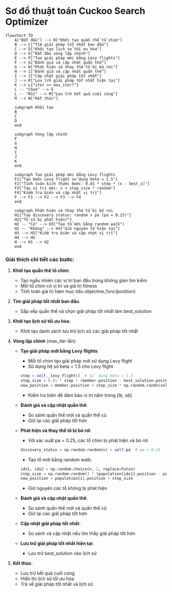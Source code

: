 # Sơ đồ thuật toán Cuckoo Search Optimizer

```mermaid
flowchart TD
    A["Bắt đầu"] --> B["Khởi tạo quần thể tổ chim"]
    B --> C["Tìm giải pháp tốt nhất ban đầu"]
    C --> D["Khởi tạo lịch sử tối ưu hóa"]
    D --> E["Bắt đầu vòng lặp chính"]
    E --> F["Tạo giải pháp mới bằng Levy flights"]
    F --> G["Đánh giá và cập nhật quần thể"]
    G --> H["Phát hiện và thay thế tổ bị bỏ rơi"]
    H --> I["Đánh giá và cập nhật quần thể"]
    I --> J["Cập nhật giải pháp tốt nhất"]
    J --> K["Lưu trữ giải pháp tốt nhất hiện tại"]
    K --> L{"iter >= max_iter?"}
    L -- "Chưa" --> E
    L -- "Rồi" --> M["Lưu trữ kết quả cuối cùng"]
    M --> N["Kết thúc"]
    
    subgraph Khởi tạo
    B
    C
    D
    end
    
    subgraph Vòng lặp chính
    F
    G
    H
    I
    J
    K
    end
    
    subgraph Tạo giải pháp mới bằng Levy flights
    F1["Tạo bước Levy flight sử dụng beta = 1.5"]
    F2["Tính toán kích thước bước: 0.01 * step * (x - best_x)"]
    F3["Tạo vị trí mới: x + step_size * random"]
    F4["Kiểm tra biên và cập nhật vị trí"]
    F --> F1 --> F2 --> F3 --> F4
    end
    
    subgraph Phát hiện và thay thế tổ bị bỏ rơi
    H1["Tạo discovery status: random > pa (pa = 0.25)"]
    H2{"Tổ có bị phát hiện?"}
    H2 -- "Có" --> H3["Tạo tổ mới bằng random walk"]
    H2 -- "Không" --> H4["Giữ nguyên tổ hiện tại"]
    H3 --> H5["Kiểm tra biên và cập nhật vị trí"]
    H4 --> H5
    H --> H1 --> H2
    end
```

### Giải thích chi tiết các bước:

1. **Khởi tạo quần thể tổ chim**:
   - Tạo ngẫu nhiên các vị trí ban đầu trong không gian tìm kiếm
   - Mỗi tổ chim có vị trí và giá trị fitness
   - Tính toán giá trị hàm mục tiêu objective_func(position)

2. **Tìm giải pháp tốt nhất ban đầu**:
   - Sắp xếp quần thể và chọn giải pháp tốt nhất làm best_solution

3. **Khởi tạo lịch sử tối ưu hóa**:
   - Khởi tạo danh sách lưu trữ lịch sử các giải pháp tốt nhất

4. **Vòng lặp chính** (max_iter lần):
   - **Tạo giải pháp mới bằng Levy flights**:
     * Mỗi tổ chim tạo giải pháp mới sử dụng Levy flight
     * Sử dụng hệ số beta = 1.5 cho Levy flight
     ```python
     step = self._levy_flight()  # Sử dụng beta = 1.5
     step_size = 0.01 * step * (member.position - best_solution.position)
     new_position = member.position + step_size * np.random.randn(self.dim)
     ```
     * Kiểm tra biên để đảm bảo vị trí nằm trong [lb, ub]

   - **Đánh giá và cập nhật quần thể**:
     * So sánh quần thể mới và quần thể cũ
     * Giữ lại các giải pháp tốt hơn

   - **Phát hiện và thay thế tổ bị bỏ rơi**:
     * Với xác suất pa = 0.25, các tổ chim bị phát hiện và bỏ rơi
     ```python
     discovery_status = np.random.random(n) > self.pa  # pa = 0.25
     ```
     * Tạo tổ mới bằng random walk:
     ```python
     idx1, idx2 = np.random.choice(n, 2, replace=False)
     step_size = np.random.random() * (population[idx1].position - population[idx2].position)
     new_position = population[i].position + step_size
     ```
     * Giữ nguyên các tổ không bị phát hiện

   - **Đánh giá và cập nhật quần thể**:
     * So sánh quần thể mới và quần thể cũ
     * Giữ lại các giải pháp tốt hơn

   - **Cập nhật giải pháp tốt nhất**:
     * So sánh và cập nhật nếu tìm thấy giải pháp tốt hơn

   - **Lưu trữ giải pháp tốt nhất hiện tại**:
     * Lưu trữ best_solution vào lịch sử

5. **Kết thúc**:
   - Lưu trữ kết quả cuối cùng
   - Hiển thị lịch sử tối ưu hóa
   - Trả về giải pháp tốt nhất và lịch sử
